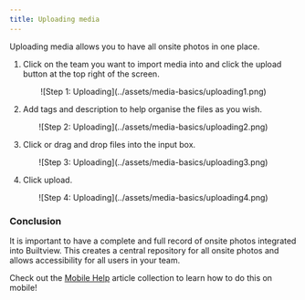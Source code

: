 ```yaml
---
title: Uploading media
---
```


Uploading media allows you to have all onsite photos in one place.

1)	Click on the team you want to import media into and click the upload button at the top right of the screen.

<center>
![Step 1: Uploading](../assets/media-basics/uploading1.png)
</center>

2)	Add tags and description to help organise the files as you wish.

<center>
![Step 2: Uploading](../assets/media-basics/uploading2.png)
</center>

3)	Click or drag and drop files into the input box.

<center>
![Step 3: Uploading](../assets/media-basics/uploading3.png)
</center>

4)	Click upload.

<center>
![Step 4: Uploading](../assets/media-basics/uploading4.png)
</center>

### Conclusion

It is important to have a complete and full record of onsite photos integrated into Builtview. This creates a central repository for all onsite photos and allows accessibility for all users in your team. 

Check out the [Mobile Help](https://support.builtview.com/mobile-help/4importing/) article collection to learn how to do this on mobile!